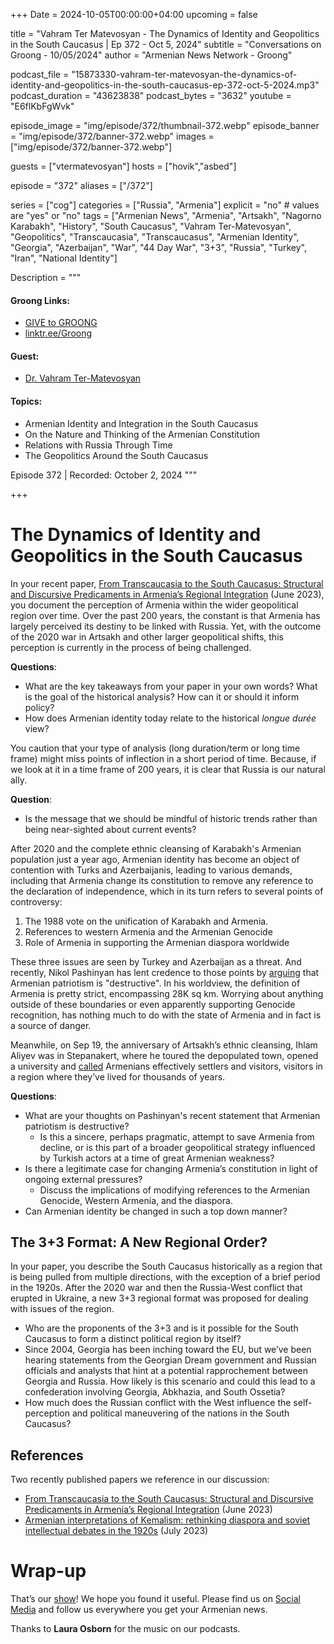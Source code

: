 +++
Date = 2024-10-05T00:00:00+04:00
upcoming = false

title = "Vahram Ter Matevosyan - The Dynamics of Identity and Geopolitics in the South Caucasus | Ep 372 - Oct 5, 2024"
subtitle = "Conversations on Groong - 10/05/2024"
author = "Armenian News Network - Groong"

podcast_file = "15873330-vahram-ter-matevosyan-the-dynamics-of-identity-and-geopolitics-in-the-south-caucasus-ep-372-oct-5-2024.mp3"
podcast_duration = "43623838"
podcast_bytes = "3632"
youtube = "E6flKbFgWvk"

episode_image = "img/episode/372/thumbnail-372.webp"
episode_banner = "img/episode/372/banner-372.webp"
images = ["img/episode/372/banner-372.webp"]

guests = ["vtermatevosyan"]
hosts = ["hovik","asbed"]

episode = "372"
aliases = ["/372"]

series = ["cog"]
categories = ["Russia", "Armenia"]
explicit = "no" # values are "yes" or "no"
tags = ["Armenian News", "Armenia", "Artsakh", "Nagorno Karabakh", "History", "South Caucasus", "Vahram Ter-Matevosyan", "Geopolitics", "Transcaucasia", "Transcaucasus", "Armenian Identity", "Georgia", "Azerbaijan", "War", "44 Day War", "3+3", "Russia", "Turkey", "Iran", "National Identity"]

Description = """

#### Groong Links:
* [GIVE to GROONG](https://podcasts.groong.org/donate)
* [linktr.ee/Groong](https://linktr.ee/groong)

#### Guest:
* [Dr. Vahram Ter-Matevosyan](/guest/vtermatevosyan)

#### Topics:
* Armenian Identity and Integration in the South Caucasus
* On the Nature and Thinking of the Armenian Constitution
* Relations with Russia Through Time
* The Geopolitics Around the South Caucasus



Episode 372 | Recorded: October 2, 2024
"""

+++

# The Dynamics of Identity and Geopolitics in the South Caucasus

In your recent paper, [From Transcaucasia to the South Caucasus: Structural and Discursive Predicaments in Armenia’s Regional Integration](https://www.tandfonline.com/doi/full/10.1080/08865655.2023.2200782) (June 2023), you document the perception of Armenia within the wider geopolitical region over time. Over the past 200 years, the constant is that Armenia has largely perceived its destiny to be linked with Russia. Yet, with the outcome of the 2020 war in Artsakh and other larger geopolitical shifts, this perception is currently in the process of being challenged.

**Questions**:
* What are the key takeaways from your paper in your own words? What is the goal of the historical analysis? How can it or should it inform policy? 
* How does Armenian identity today relate to the historical *longue durée* view?

You caution that your type of analysis (long duration/term or long time frame) might miss points of inflection in a short period of time. Because, if we look at it in a time frame of 200 years, it is clear that Russia is our natural ally.

**Question**:
* Is the message that we should be mindful of historic trends rather than being near-sighted about current events?

After 2020 and the complete ethnic cleansing of Karabakh's Armenian population just a year ago, Armenian identity has become an object of contention with Turks and Azerbaijanis, leading to various demands, including that Armenia change its constitution to remove any reference to the declaration of independence, which in its turn refers to several points of controversy:
1. The 1988 vote on the unification of Karabakh and Armenia.
2. References to western Armenia and the Armenian Genocide
3. Role of Armenia in supporting the Armenian diaspora worldwide

These three issues are seen by Turkey and Azerbaijan as a threat. And recently, Nikol Pashinyan has lent credence to those points by [arguing](https://asbarez.com/pashinyan-calls-patriotism-destructive-claims-it-does-not-envision-a-homeland/) that Armenian patriotism is "destructive". In his worldview, the definition of Armenia is pretty strict, encompassing 28K sq km. Worrying about anything outside of these boundaries or even apparently supporting Genocide recognition, has nothing much to do with the state of Armenia and in fact is a source of danger.

Meanwhile, on Sep 19, the anniversary of Artsakh’s ethnic cleansing, Ihlam Aliyev was in Stepanakert, where he toured the depopulated town, opened a university and [called](https://president.az/en/articles/view/66894) Armenians effectively settlers and visitors, visitors in a region where they’ve lived for thousands of years.

**Questions**:
* What are your thoughts on Pashinyan's recent statement that Armenian patriotism is destructive?
    * Is this a sincere, perhaps pragmatic, attempt to save Armenia from decline, or is this part of a broader geopolitical strategy influenced by Turkish actors at a time of great Armenian weakness?
* Is there a legitimate case for changing Armenia’s constitution in light of ongoing external pressures?
    * Discuss the implications of modifying references to the Armenian Genocide, Western Armenia, and the diaspora.
* Can Armenian identity be changed in such a top down manner?


## The 3+3 Format: A New Regional Order?

In your paper, you describe the South Caucasus historically as a region that is being pulled from multiple directions, with the exception of a brief period in the 1920s. After the 2020 war and then the Russia-West conflict that erupted in Ukraine, a new 3+3 regional format was proposed for dealing with issues of the region.
* Who are the proponents of the 3+3 and is it possible for the South Caucasus to form a distinct political region by itself?
* Since 2004, Georgia has been inching toward the EU, but we’ve been hearing statements from the Georgian Dream government and Russian officials and analysts that hint at a potential rapprochement between Georgia and Russia. How likely is this scenario and could this lead to a confederation involving Georgia, Abkhazia, and South Ossetia?
* How much does the Russian conflict with the West influence the self-perception and political maneuvering of the nations in the South Caucasus?


## References

Two recently published papers we reference in our discussion:
* [From Transcaucasia to the South Caucasus: Structural and Discursive Predicaments in Armenia’s Regional Integration](https://www.tandfonline.com/doi/full/10.1080/08865655.2023.2200782) (June 2023)
* [Armenian interpretations of Kemalism: rethinking diaspora and soviet intellectual debates in the 1920s](https://www.tandfonline.com/doi/full/10.1080/14683849.2024.2376659) (July 2023)


# Wrap-up

That’s our [show](https://podcasts.groong.org/)! We hope you found it useful. Please find us on [Social Media](https://lintr.ee/groong) and follow us everywhere you get your Armenian news.

Thanks to **Laura Osborn** for the music on our podcasts.
